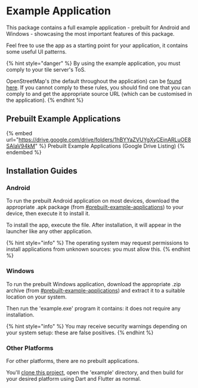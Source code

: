 # Example Application

This package contains a full example application - prebuilt for Android and Windows - showcasing the most important features of this package.

Feel free to use the app as a starting point for your application, it contains some useful UI patterns.

{% hint style="danger" %}
By using the example application, you must comply to your tile server's ToS.

OpenStreetMap's (the default throughout the application) can be [found here](https://operations.osmfoundation.org/policies/tiles). If you cannot comply to these rules, you should find one that you can comply to and get the appropriate source URL (which can be customised in the application).
{% endhint %}

## Prebuilt Example Applications

{% embed url="https://drive.google.com/drive/folders/1hBYYaZVUYgXyCEinARLuOE8SAIaV94kM" %}
Prebuilt Example Applications (Google Drive Listing)
{% endembed %}

## Installation Guides

### Android

To run the prebuilt Android application on most devices, download the appropriate .apk package (from [#prebuilt-example-applications](example-application.md#prebuilt-example-applications "mention")) to your device, then execute it to install it.

To install the app, execute the file. After installation, it will appear in the launcher like any other application.

{% hint style="info" %}
The operating system may request permissions to install applications from unknown sources: you must allow this.
{% endhint %}

### Windows

To run the prebuilt Windows application, download the appropriate .zip archive (from [#prebuilt-example-applications](example-application.md#prebuilt-example-applications "mention")) and extract it to a suitable location on your system.

Then run the 'example.exe' program it contains: it does not require any installation.

{% hint style="info" %}
You may receive security warnings depending on your system setup: these are false positives.
{% endhint %}

### Other Platforms

For other platforms, there are no prebuilt applications.

You'll [clone this project](https://github.com/JaffaKetchup/flutter\_map\_tile\_caching.git), open the 'example' directory, and then build for your desired platform using Dart and Flutter as normal.
